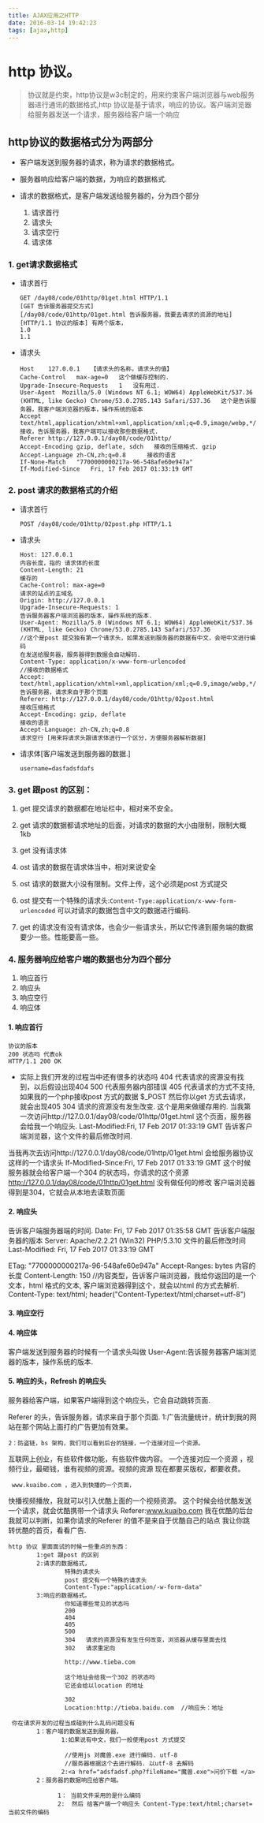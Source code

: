 ```yaml
---
title: AJAX应用之HTTP
date: 2016-03-14 19:42:23
tags: [ajax,http]
---
```


#	http 协议。

>	协议就是约束，http协议是w3c制定的，用来约束客户端浏览器与web服务器进行通讯的数据格式,http 协议是基于请求，响应的协议。客户端浏览器给服务器发送一个请求，服务器给客户端一个响应

##	http协议的数据格式分为两部分
-	客户端发送到服务器的请求，称为请求的数据格式。
-	服务器响应给客户端的数据，为响应的数据格式.

-	请求的数据格式，是客户端发送给服务器的，分为四个部分
	1.	请求首行
	2.	请求头
	3.	请求空行
	4.	请求体

###	1.	get请求数据格式

-	请求首行
	```
	GET /day08/code/01http/01get.html HTTP/1.1
	[GET 告诉服务器提交方式]
	[/day08/code/01http/01get.html 告诉服务器，我要去请求的资源的地址]
	[HTTP/1.1 协议的版本] 有两个版本，
	1.0
	1.1
	```

-	请求头 
	```
	Host	127.0.0.1	【请求头的名称，请求头的值】
	Cache-Control	max-age=0	这个做缓存控制的.
	Upgrade-Insecure-Requests	1   没有用过.
	User-Agent	Mozilla/5.0 (Windows NT 6.1; WOW64) AppleWebKit/537.36 (KHTML, like Gecko) Chrome/53.0.2785.143 Safari/537.36 	这个是告诉服务器，我客户端浏览器的版本，操作系统的版本
	Accept	text/html,application/xhtml+xml,application/xml;q=0.9,image/webp,*/*;q=0.8	接收，告诉服务器，我客户端可以接收那些数据格式.
	Referer	http://127.0.0.1/day08/code/01http/
	Accept-Encoding	gzip, deflate, sdch   接收的压缩格式. gzip
	Accept-Language	zh-CN,zh;q=0.8		接收的语言
	If-None-Match	"7700000000217a-96-548afe60e947a"
	If-Modified-Since	Fri, 17 Feb 2017 01:33:19 GMT
	```

###	2.	post 请求的数据格式的介绍

-	请求首行
	```
	POST /day08/code/01http/02post.php HTTP/1.1
	```
-	请求头
	```
    Host: 127.0.0.1
    内容长度，指的 请求体的长度
    Content-Length: 21
    缓存的
    Cache-Control: max-age=0
    请求的站点的主域名
    Origin: http://127.0.0.1
    Upgrade-Insecure-Requests: 1
    告诉服务器客户端浏览器的版本，操作系统的版本.
    User-Agent: Mozilla/5.0 (Windows NT 6.1; WOW64) AppleWebKit/537.36 (KHTML, like Gecko) Chrome/53.0.2785.143 Safari/537.36
    //这个是post 提交独有第一个请求头，如果发送到服务器的数据有中文，会吧中文进行编码
    在发送给服务器，服务器得到数据会自动解码.
    Content-Type: application/x-www-form-urlencoded
    //接收的数据格式
    Accept: text/html,application/xhtml+xml,application/xml;q=0.9,image/webp,*/*;q=0.8
    告诉服务器，请求来自于那个页面
    Referer: http://127.0.0.1/day08/code/01http/02post.html
    接收压缩格式
    Accept-Encoding: gzip, deflate
    接收的语言
    Accept-Language: zh-CN,zh;q=0.8
    请求空行 [用来将请求头跟请求体进行一个区分，方便服务器解析数据]
    ```
-   请求体[客户端发送到服务器的数据.]
    ```
    username=dasfadsfdafs
    ```

### 3.  get  跟post 的区别：

1.  get 提交请求的数据都在地址栏中，相对来不安全。

2.  get 请求的数据都请求地址的后面，对请求的数据的大小由限制，限制大概1kb

3.  get 没有请求体

4.  ost 请求的数据在请求体当中，相对来说安全

5.  ost 请求的数据大小没有限制。文件上传，这个必须是post 方式提交

6.  ost 提交有一个特殊的请求头:`Content-Type:application/x-www-form-urlencoded`
可以对请求的数据包含中文的数据进行编码.

7.  get 的请求没有没有请求体，也会少一些请求头，所以它传递到服务端的数据要少一些。性能要高一些。

### 4.  服务器响应给客户端的数据也分为四个部分

1.  响应首行
2.  响应头
3.  响应空行
4.  响应体

####    1. 响应首行
```
协议的版本
200 状态吗 代表ok
HTTP/1.1 200 OK
```

-   实际上我们开发的过程当中还有很多的状态吗
404 代表请求的资源没有找到，以后假设出现404
500 代表服务器内部错误
405 代表请求的方式不支持,如果我的一个php接收post 方式的数据 $_POST
然后你以get 方式去请求，就会出现405
304 请求的资源没有发生改变. 这个是用来做缓存用的.
当我第一次访问http://127.0.0.1/day08/code/01http/01get.html
这个页面，服务器会给我一个响应头.
Last-Modified:Fri, 17 Feb 2017 01:33:19 GMT
告诉客户端浏览器，这个文件的最后修改时间.

当我再次去访问http://127.0.0.1/day08/code/01http/01get.html
会给服务器协议这样的一个请求头
If-Modified-Since:Fri, 17 Feb 2017 01:33:19 GMT
这个时候服务器就会给客户端一个304 的状态吗，你请求的这个资源
http://127.0.0.1/day08/code/01http/01get.html 没有做任何的修改
客户端浏览器得到是304，它就会从本地去读取页面


####    2.  响应头 
告诉客户端服务器端的时间.
Date: Fri, 17 Feb 2017 01:35:58 GMT
告诉客户端服务器的版本
Server: Apache/2.2.21 (Win32) PHP/5.3.10
文件的最后修改时间
Last-Modified: Fri, 17 Feb 2017 01:33:19 GMT

ETag: "7700000000217a-96-548afe60e947a"
Accept-Ranges: bytes
内容的长度
Content-Length: 150
//内容类型，告诉客户端浏览器，我给你返回的是一个文本，html 格式的文本,
客户端浏览器得到这个，就会以html 的方式去解析.
Content-Type: text/html;
header("Content-Type:text/html;charset=utf-8")
####    3.  响应空行
####    4.  响应体

客户端发送到服务器的时候有一个请求头叫做
User-Agent:告诉服务器客户端浏览器的版本，操作系统的版本.

####    5.  响应的头，Refresh 的响应头
服务器给客户端，如果客户端得到这个响应头，它会自动跳转页面.


Referer 的头，告诉服务器，请求来自于那个页面.
    1:广告流量统计，统计到我的网站在那个网站上面打的广告更加有效果。

    2：防盗链，bs 架构，我们可以看到后台的链接，一个连接对应一个资源。
 互联网上创业，有些软件做功能，有些软件做内容。
     一个连接对应一个资源 ，视频行业，最砸钱，谁有视频的资源。视频的资源
 现在都要买版权，都要收费。

     www.kuaibo.com ，进入到快播的一个页面，
 快播视频播放，我就可以引入优酷上面的一个视频资源。
    这个时候会给优酷发送一个请求，就会优酷携带一个请求头
    Referer:www.kuaibo.com
    我在优酷的后台我就可以判断，如果你请求的Referer 的值不是来自于优酷自己的站点
我让你跳转优酷的首页，看看广告.

    http 协议 里面面试的时候一些重点的东西：
            1:get 跟post 的区别
            2:请求的数据格式，
                    特殊的请求头
                    post 提交有一个特殊的请求头
                    Content-Type:"application/-w-form-data"
            3:响应的数据格式。
                    你知道哪些常见的状态吗
                    200
                    404
                    405
                    500
                    304   请求的资源没有发生任何改变，浏览器从缓存里面去找
                    302   请求重定向

                    http://www.tieba.com

                    这个地址会给我一个302 的状态吗
                    它还会给以location 的地址

                    302
                    Location:http://tieba.baidu.com  //响应头：地址

     你在请求开发的过程当成碰到什么乱码问题没有
            1：客户端的数据发送到服务器，
                   1:如果说有中文，我们一般使用post 方式提交

                    //使用js 对魔兽.exe 进行编码. utf-8
                    //服务器根据这个去进行解码. 以utf-8 去解码
                   2:<a href="adsfadsf.php?fileName="魔兽.exe">问价下载 </a>
            2：服务器的数据响应给客户端。

                  1： 当前文件采用的是什么编码
                  2:  然后 给客户端一个响应头 Content-Type:text/html;charset=当前文件的编码







